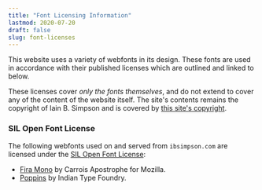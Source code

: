```yaml
---
title: "Font Licensing Information"
lastmod: 2020-07-20
draft: false
slug: font-licenses
---
```


This website uses a variety of webfonts in its design.  These fonts are
used in accordance with their published licenses which are outlined and
linked to below.

These licenses cover _only the fonts themselves_, and do not extend to
cover any of the content of the website itself.  The site's contents
remains the copyright of Iain B. Simpson and is covered by [this site's
copyright](/copyright).

### SIL Open Font License

The following webfonts used on and served from `ibsimpson.com` are
licensed under the [SIL Open Font
License](https://scripts.sil.org/cms/scripts/page.php?item_id=OFL_web):

* [Fira Mono](https://fonts.google.com/specimen/Fira+Mono) by Carrois
  Apostrophe for Mozilla.
* [Poppins](https://fonts.google.com/specimen/Poppins) by Indian Type
  Foundry.
